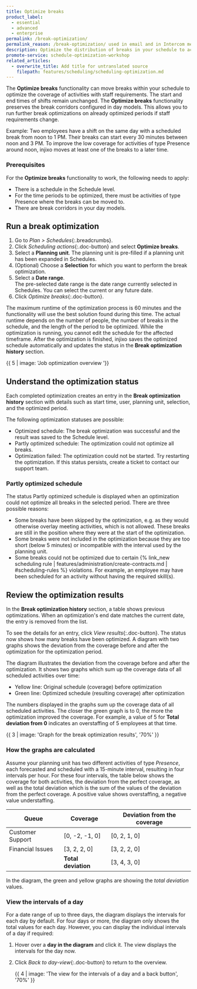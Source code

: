 ```yaml
---
title: Optimize breaks
product_label:
  - essential
  - advanced
  - enterprise
permalink: /break-optimization/
permalink_reason: /break-optimization/ used in email and in Intercom message
description: Optimize the distribution of breaks in your schedule to achieve a better coverage of your employee requirements for all activities.
promote-service: schedule-optimization-workshop
related_articles:
  - overwrite_title: Add title for untranslated source
    filepath: features/scheduling/scheduling-optimization.md
---
```


The **Optimize breaks** functionality can move breaks within your schedule to optimize the coverage of activities with staff requirements. The start and end times of shifts remain unchanged. The **Optimize breaks** functionality preserves the break corridors configured in day models. This allows you to run further break optimizations on already optimized periods if staff requirements change.

Example: Two employees have a shift on the same day with a scheduled break from noon to 1&nbsp;PM. Their breaks can start every 30&nbsp;minutes between noon and 3&nbsp;PM. To improve the low coverage for activities of type Presence around noon, injixo moves at least one of the breaks to a later time.

### Prerequisites

For the **Optimize breaks** functionality to work, the following needs to apply:
- There is a schedule in the Schedule level. 
- For the time periods to be optimized, there must be activities of type Presence where the breaks can be moved to.
- There are break corridors in your day models. 

## Run a break optimization

1. Go to _Plan > Schedules_{:.breadcrumbs}.
2. Click _Scheduling actions_{:.doc-button} and select **Optimize breaks**.
3. Select a **Planning unit**. The planning unit is pre-filled if a planning unit has been expanded in Schedules.
4. (Optional) Choose a **Selection** for which you want to perform the break optimization.
5. Select a **Date range**.<br>The pre-selected date range is the date range currently selected in Schedules. You can select the current or any future date.  <!-- do NOT explain feature-flag-based *Use Smart Optimization* checkbox-->
6. Click _Optimize breaks_{:.doc-button}. <!-- not handled as JobProcessor job -->

The maximum runtime of the optimization process is 60&nbsp;minutes and the functionality will use the best solution found during this time. The actual runtime depends on the number of people, the number of breaks in the schedule, and the length of the period to be optimized. While the optimization is running, you cannot edit the schedule for the affected timeframe. After the optimization is finished, injixo saves the optimized schedule automatically and updates the status in the **Break optimization history** section.

{{ 5 | image: 'Job optimization overview '}}

## Understand the optimization status

Each completed optimization creates an entry in the **Break optimization history** section with details such as start time, user, planning unit, selection, and the optimized period. 

The following optimization statuses are possible:

- Optimized schedule: The break optimization was successful and the result was saved to the Schedule level.
- Partly optimized schedule: The optimization could not optimize all breaks.
- Optimization failed: The optimization could not be started. Try restarting the optimization. If this status persists, create a ticket to contact our support team.

### Partly optimized schedule

<!-- Do not change this heading: /break-optimizations#partly-optimized-schedule is used within the break optimization UI -->

The status Partly optimized schedule is displayed when an optimization could not optimize all breaks in the selected period. There are three possible reasons:

- Some breaks have been skipped by the optimization, e.g. as they would otherwise overlay meeting activities, which is not allowed. These breaks are still in the position where they were at the start of the optimization.
- Some breaks were not included in the optimization because they are too short (below 5 minutes) or incompatible with the interval used by the planning unit.
- Some breaks could not be optimized due to certain {% link_new scheduling rule | features/administration/create-contracts.md | #scheduling-rules %} violations. For example, an employee may have been scheduled for an activity without having the required skill(s).

## Review the optimization results

In the **Break optimization history** section, a table shows previous optimizations. When an optimization's end date matches the current date, the entry is removed from the list.


To see the details for an entry, click _View results_{:.doc-button}. The status now shows how many breaks have been optimized. A diagram with two graphs shows the deviation from the coverage before and after the optimization for the optimization period.
<!-- From this sentence on, we need to change the information about coverage and the graph. "Perfect coverage" is not a term that has any meaning, see: https://ivx.slack.com/archives/C9Y6W10NS/p1691742308844969?thread_ts=1690371315.535319&cid=C9Y6W10NS. The graph label on the y-axis is also very confusing, "coverage - Total deviation from 0. It does not display clearly what is the value in the graph. The deviation is just the absolute value between the real coverage and the optimized coverage. -->
The diagram illustrates the deviation from the coverage before and after the optimization. It shows two graphs which sum up the coverage data of all scheduled activities over time:

- Yellow line: Original schedule (coverage) before optimization
- Green line: Optimized schedule (resulting coverage) after optimization

The numbers displayed in the graphs sum up the coverage data of all scheduled activities. The closer the green graph is to 0, the more the optimization improved the coverage. For example, a value of 5 for **Total deviation from 0** indicates an overstaffing of 5 employees at that time.

{{ 3 | image: 'Graph for the break optimization results', '70%' }}

### How the graphs are calculated

Assume your planning unit has two different activities of type _Presence_, each forecasted and scheduled with a 15-minute interval, resulting in four intervals per hour. For these four intervals, the table below shows the coverage for both activities, the deviation from the perfect coverage, as well as the total deviation which is the sum of the values of the deviation from the perfect coverage. A positive value shows overstaffing, a negative value understaffing.

| Queue            | Coverage            | Deviation from the coverage |
| ---------------- | ------------------- | ----------------------------------- |
| Customer Support | [0, -2, -1, 0]      | [0, 2, 1, 0]                        |
| Financial Issues | [3, 2, 2, 0]        | [3, 2, 2, 0]                        |
|                  | **Total deviation** | [3, 4, 3, 0]                        |

In the diagram, the green and yellow graphs are showing the _total deviation_ values.

### View the intervals of a day

For a date range of up to three days, the diagram displays the intervals for each day by default. For four days or more, the diagram only shows the total values for each day. However, you can display the individual intervals of a day if required:

1. Hover over a **day in the diagram** and click it. The view displays the intervals for the day now.
2. Click _Back to day-view_{:.doc-button} to return to the overview.

   {{ 4 | image: 'The view for the intervals of a day and a back button', '70%' }}
